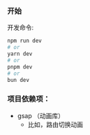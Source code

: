 ### 开始

开发命令:

```bash
npm run dev
# or
yarn dev
# or
pnpm dev
# or
bun dev
```

### 项目依赖项：

- gsap （动画库）
  - 比如，路由切换动画

